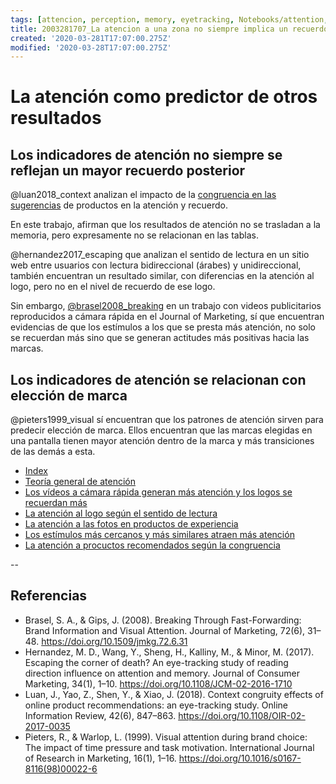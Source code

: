```yaml
---
tags: [attencion, perception, memory, eyetracking, Notebooks/attention, Notebooks/perception]
title: 2003281707_La atencion a una zona no siempre implica un recuerdo mayor
created: '2020-03-281T17:07:00.275Z'
modified: '2020-03-28T17:07:00.275Z'
---
```


# La atención como predictor de otros resultados

## Los indicadores de atención no siempre se reflejan un mayor recuerdo posterior

@luan2018_context analizan el impacto de la [congruencia en las sugerencias](2003281654_atencion_recomendaciones_congruencia_productos.md) de productos en la atención y recuerdo.

En este trabajo, afirman que los resultados de atención no se trasladan a la memoria, pero expresamente no se relacionan en las tablas. 

@hernandez2017_escaping que analizan el sentido de lectura en un sitio web entre usuarios con lectura bidireccional (árabes) y unidireccional, también encuentran un resultado similar, con diferencias en la atención al logo, pero no en el nivel de recuerdo de ese logo.

Sin embargo, [@brasel2008_breaking](2004031202_atencion_videos_velocidad_reproduccion.md) en un trabajo con videos publicitarios reproducidos a cámara rápida en el Journal of Marketing, sí que encuentran evidencias de que los estímulos a los que se presta más atención, no solo se recuerdan más sino que se generan actitudes más positivas hacia las marcas.

## Los indicadores de atención se relacionan con elección de marca

@pieters1999_visual sí encuentran que los patrones de atención sirven para predecir elección de marca. Ellos encuentran que las marcas elegidas en una pantalla tienen mayor atención dentro de la marca y más transiciones de las demás a esta.


- [Index](_2003101705_index.md)
- [Teoría general de atención](2003161131_unificacion_percepcion_ecologia_construccion.md)
- [Los vídeos a cámara rápida generan más atención y los logos se recuerdan más](2004031202_atencion_videos_velocidad_reproduccion.md)
- [La atención al logo según el sentido de lectura](2003230733_sentidodelectura_atenciónweb.md)
- [La atención a las fotos en productos de experiencia](2003210809_atencionfotos_productosexperiencia.md)
- [Los estímulos más cercanos y más similares atraen más atención](2003260716_estimulosproximosysimilares_atencion.md)
- [La atención a procuctos recomendados según la congruencia](2003281654_atencion_recomendaciones_congruencia_productos.md)



--
## Referencias
- Brasel, S. A., & Gips, J. (2008). Breaking Through Fast-Forwarding: Brand Information and Visual Attention. Journal of Marketing, 72(6), 31–48. https://doi.org/10.1509/jmkg.72.6.31
- Hernandez, M. D., Wang, Y., Sheng, H., Kalliny, M., & Minor, M. (2017). Escaping the corner of death? An eye-tracking study of reading direction influence on attention and memory. Journal of Consumer Marketing, 34(1), 1–10. https://doi.org/10.1108/JCM-02-2016-1710
- Luan, J., Yao, Z., Shen, Y., & Xiao, J. (2018). Context congruity effects of online product recommendations: an eye-tracking study. Online Information Review, 42(6), 847–863. https://doi.org/10.1108/OIR-02-2017-0035
- Pieters, R., & Warlop, L. (1999). Visual attention during brand choice: The impact of time pressure and task motivation. International Journal of Research in Marketing, 16(1), 1–16. https://doi.org/10.1016/s0167-8116(98)00022-6


